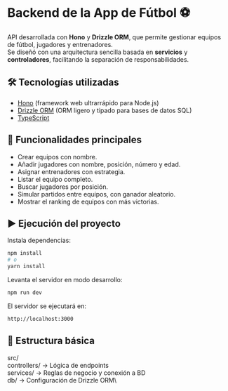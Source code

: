 # Backend de la App de Fútbol ⚽

API desarrollada con **Hono** y **Drizzle ORM**, que permite gestionar equipos de fútbol, jugadores y entrenadores.  
Se diseñó con una arquitectura sencilla basada en **servicios** y **controladores**, facilitando la separación de responsabilidades.

## 🛠️ Tecnologías utilizadas

- [Hono](https://hono.dev/) (framework web ultrarrápido para Node.js)  
- [Drizzle ORM](https://orm.drizzle.team/) (ORM ligero y tipado para bases de datos SQL)  
- [TypeScript](https://www.typescriptlang.org/)  

## 🚀 Funcionalidades principales

- Crear equipos con nombre.  
- Añadir jugadores con nombre, posición, número y edad.  
- Asignar entrenadores con estrategia.  
- Listar el equipo completo.  
- Buscar jugadores por posición.  
- Simular partidos entre equipos, con ganador aleatorio.  
- Mostrar el ranking de equipos con más victorias.  

## ▶️ Ejecución del proyecto

Instala dependencias:

```bash
npm install
# o
yarn install
```
Levanta el servidor en modo desarrollo:

```bash
npm run dev
```
El servidor se ejecutará en:
```bash
http://localhost:3000
```
## 📂 Estructura básica

src/\
  controllers/   -> Lógica de endpoints\
  services/      -> Reglas de negocio y conexión a BD\
  db/            -> Configuración de Drizzle ORM\
